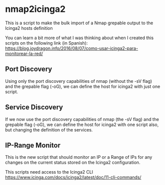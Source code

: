 # nmap2icinga2
This is a script to make the bulk import of a Nmap grepable output to the Icinga2 hosts definition

You can learn a bit more of what I was thinking about when I created this scripts on the following link (in Spanish): https://blog.joydragon.info/2016/08/07/como-usar-icinga2-para-monitorear-la-red/

## Port Discovery

Using only the port discovery capabilities of nmap (without the -sV flag) and the grepable flag (-oG), we can define the host for icinga2 with just one script.

## Service Discovery

If we now use the port discovery capabilities of nmap (the -sV flag) and the grepable flag (-oG), we can define the host for icinga2 with one script also, but changing the definition of the services.

## IP-Range Monitor

This is the new script that should monitor an IP or a Range of IPs for any changes on the current status stored on the Icinga2 configuration.

This scripts need access to the Icinga2 CLI https://www.icinga.com/docs/icinga2/latest/doc/11-cli-commands/
